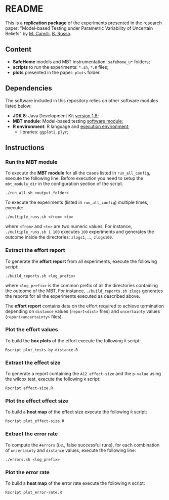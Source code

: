 # README

This is a **replication package** of the experiments presented in the research paper: "Model-based Testing under Parametric Variability of Uncertain Beliefs" by [M. Camilli](https://matteocamilli.github.io/), [B. Russo](http://www.inf.unibz.it/~russo/).

## Content

* **SafeHome** models and MBT instrumentation: `safehome_u*` folders;
* **scripts** to run the experiments: `*.sh`, `*.R` files;
* **plots** presented in the paper: `plots` folder.

## Dependencies

The software included in this repository relies on other software modules listed below:

* **JDK 8**: Java Development Kit [version 1.8](https://www.oracle.com/java/technologies/javase/javase-jdk8-downloads.html);
* **MBT module**: Model-based testing [software module](https://github.com/SELab-unimi/mbt-module);
* **R environment**: R language and [evecution environment](https://www.r-project.org/about.html);
    * libraries: `ggplot2`, `plyr`;

## Instructions

### Run the MBT module

To execute the **MBT module** for all the cases listed in `run_all_config`, execute the following line. Before execution you need to setup the `mbt_module_dir` in the configuration section of the script.

```
./run_all.sh <output_folder>
```

To execute the experiments (listed in `run_all_config`) multiple times, execute:

```
./multiple_runs.sh <from> <to>
```

where `<from>` and `<to>` are two numeric values. For instance, `./multiple_runs.sh 1 100` executes `100` experiments and generates the outcome inside the directories: `zlogs1`, ..., `zlogs100`.


### Extract the effort report

To generate the **effort report** from all experiments, execute the following script:

```
./build_reports.sh <log_prefix>
```

where `<log_prefix>` is the common prefix of all the directories containing the outcome of the MBT. For instance, `./build_reports.sh zlogs` generates the reports for all the experiments executed as described above.

The **effort report** contains data on the effort required to achieve termination depending on `distance` values (`report<dist>` files) and `uncertainty` values (`report<uncertainty>` files).

### Plot the effort values

To build the **box plots** of the effort execute the following `R` script:

```
Rscript plot_tests-by-distance.R
```

### Extract the effect size

To generate a report containing the `A12 effect-size` and the `p-value` using the wilcox test, execute the following `R` script:

```
Rscript effect-size.R
```

### Plot the effect effect size

To build a **heat map** of the effect size execute the following `R` script:

```
Rscript plot_effect-size.R
```

### Extract the error rate

To compute the `#errors` (i.e., false successful runs), for each combination of `uncertainty` and `distance` values, execute the following line:

```
./errors.sh <log_prefix>
```

### Plot the error rate

To build a **heat map** of the error rate execute the following `R` script:

```
Rscript plot_error-rate.R
```
